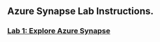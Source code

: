 ## Azure Synapse Lab Instructions.

### [Lab 1: Explore Azure Synapse](https://github.com/pankajcloudthat/azdata/blob/main/lab/Explore%20Azure%20Synapse.pdf)
